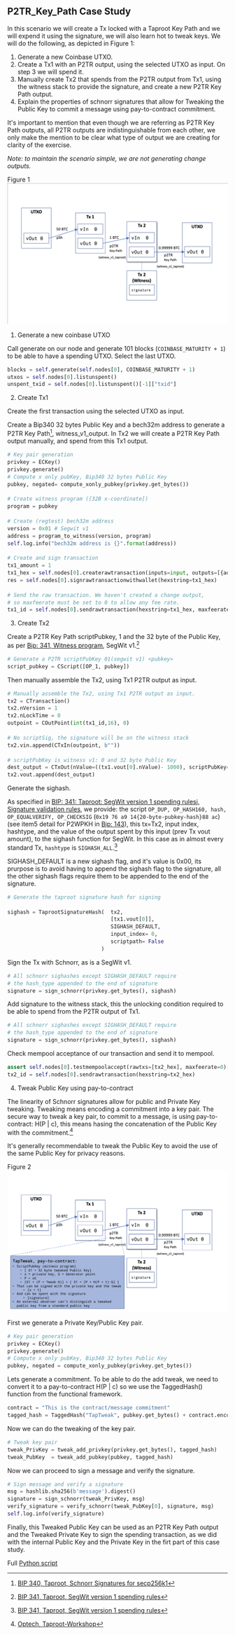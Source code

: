 
## P2TR_Key_Path Case Study

In this scenario we will create a Tx locked with a Taproot Key Path and we will expend it using the signature, we will also learn hot to tweak keys. We will do the following, as depicted in Figure 1:

1. Generate a new Coinbase UTXO.
2. Create a Tx1 with an P2TR output, using the selected UTXO as input.  On step 3 we will spend it.
3. Manually create Tx2 that spends from the P2TR output from Tx1, using the witness stack to provide the signature, and create a new P2TR Key Path output.
4. Explain the properties of schnorr signatures that allow for Tweaking the Public Key to commit a message using pay-to-contract commitment.

It's important to mention that even though we are referring as P2TR Key Path outputs, all P2TR outputs are indistinguishable from each other, we only make the mention to be clear what type of output we are creating for clarity of the exercise.

_Note: to maintain the scenario simple, we are not generating change outputs._

Figure 1
![Figure 1](P2TR-Key-Path.png)

1. Generate a new coinbase UTXO

Call generate on our node and generate 101 blocks (`COINBASE_MATURITY + 1`) to be able to have a spending UTXO. Select the last UTXO.

```python
blocks = self.generate(self.nodes[0], COINBASE_MATURITY + 1)
utxos = self.nodes[0].listunspent()
unspent_txid = self.nodes[0].listunspent()[-1]["txid"]
```

2. Create Tx1

Create the first transaction using the selected UTXO as input.

Create a Bip340 32 bytes Public Key and a bech32m address to generate a P2TR Key Path[^2], witness_v1_output. In Tx2 we will create a P2TR Key Path output manually, and spend from this Tx1 output.

```python
# Key pair generation
privkey = ECKey()
privkey.generate()
# Compute x only pubKey, Bip340 32 bytes Public Key
pubkey, negated= compute_xonly_pubkey(privkey.get_bytes())

# Create witness program ([32B x-coordinate])
program = pubkey

# Create (regtest) bech32m address
version = 0x01 # Segwit v1
address = program_to_witness(version, program)
self.log.info("bech32m address is {}".format(address))

# Create and sign transaction
tx1_amount = 1
tx1_hex = self.nodes[0].createrawtransaction(inputs=input, outputs=[{address: tx1_amount}])
res = self.nodes[0].signrawtransactionwithwallet(hexstring=tx1_hex)

# Send the raw transaction. We haven't created a change output,
# so maxfeerate must be set to 0 to allow any fee rate.
tx1_id = self.nodes[0].sendrawtransaction(hexstring=tx1_hex, maxfeerate=0)
```


3. Create Tx2

Create a P2TR Key Path scriptPubkey, 1 and the 32 byte of the Public Key, as per [Bip: 341, Witness program](https://github.com/bitcoin/bips/blob/master/bip-0341.mediawiki#script-validation-rules), SegWit v1.[^3]

```python
# Generate a P2TR scriptPubKey 01(segwit v1) <pubkey>
script_pubkey = CScript([OP_1, pubkey])
```

Then manually assemble the Tx2, using Tx1 P2TR output as input.

```python
# Manually assemble the Tx2, using Tx1 P2TR output as input.
tx2 = CTransaction()
tx2.nVersion = 1
tx2.nLockTime = 0
outpoint = COutPoint(int(tx1_id,16), 0)

# No scriptSig, the signature will be on the witness stack
tx2.vin.append(CTxIn(outpoint, b""))

# scriptPubKey is witness v1: 0 and 32 byte Public Key
dest_output = CTxOut(nValue=((tx1.vout[0].nValue)- 1000), scriptPubKey=script_pubkey)
tx2.vout.append(dest_output)
```

Generate the sighash.

As specified in [BIP: 341: Taproot: SegWit version 1 spending rulesi, Signature validation rules](https://github.com/bitcoin/bips/blob/master/bip-0341.mediawiki#signature-validation-rules),
we provide: the script `OP_DUP, OP_HASH160, hash, OP_EQUALVERIFY, OP_CHECKSIG` (`0x19 76 a9 14{20-byte-pubkey-hash}88 ac`) (see item5 detail for P2WPKH in [Bip: 143](https://github.com/bitcoin/bips/blob/master/bip-0143.mediawiki#specification)), this tx=Tx2, input index, hashtype, and the value of the output spent by this input (prev Tx vout amount), to the sighash function for SegWit. In this case as in almost every standard Tx, `hashtype` is `SIGHASH_ALL`.[^3]

SIGHASH_DEFAULT is a new sighash flag, and it's value is 0x00, its prurpose is to avoid having to append the sighash flag to the signature, all the other sighash flags require them to be appended to the end of the signature.

```python
# Generate the taproot signature hash for signing

sighash = TaprootSignatureHash(  tx2, 
                                 [tx1.vout[0]], 
                                 SIGHASH_DEFAULT, 
                                 input_index= 0, 
                                 scriptpath= False
                              )
```

Sign the Tx with Schnorr, as is a SegWit v1.

```python
# All schnorr sighashes except SIGHASH_DEFAULT require
# the hash_type appended to the end of signature
signature = sign_schnorr(privkey.get_bytes(), sighash)
```

Add signature to the witness stack, this the unlocking condition required to be able to spend from the P2TR output of Tx1.

```python
# All schnorr sighashes except SIGHASH_DEFAULT require
# the hash_type appended to the end of signature
signature = sign_schnorr(privkey.get_bytes(), sighash)
``` 

Check mempool acceptance of our transaction and send it to mempool.

```python
assert self.nodes[0].testmempoolaccept(rawtxs=[tx2_hex], maxfeerate=0)[0]['allowed']
tx2_id = self.nodes[0].sendrawtransaction(hexstring=tx2_hex)
```

4. Tweak Public Key using pay-to-contract

The linearity of Schnorr signatures allow for public and Private Key tweaking. Tweaking means encoding a commitment into a key pair. The secure way to tweak a key pair, to commit to a message, is using pay-to-contract: H(P | c), this means hasing the concatenation of the Public Key with the commitment.[^1] 

It's generally recommendable to tweak the Public Key to avoid the use of the same Public Key for privacy reasons.

Figure 2
![Figure 2](P2TR-Key-Path-pay-to-contract.png)


First we generate a Private Key/Public Key pair.
```python
# Key pair generation
privkey = ECKey()
privkey.generate()
# Compute x only pubKey, Bip340 32 bytes Public Key
pubkey, negated = compute_xonly_pubkey(privkey.get_bytes())
```

Lets generate a commitment.
To be able to do the add tweak, we need to convert it to a pay-to-contract H(P | c) so we use the TaggedHash() function from the functional framework.

```python
contract = "This is the contract/message commitment"
tagged_hash = TaggedHash("TapTweak", pubkey.get_bytes() + contract.encode('utf-8'))
```

Now we can do the tweaking of the key pair.

```python
# Tweak key pair
tweak_PrivKey = tweak_add_privkey(privkey.get_bytes(), tagged_hash)
tweak_PubKey  = tweak_add_pubkey(pubkey, tagged_hash)
```

Now we can proceed to sign a message and verify the signature.
```python
# Sign message and verify a signature
msg = hashlib.sha256(b'message').digest()
signature = sign_schnorr(tweak_PrivKey, msg)
verify_signature = verify_schnorr(tweak_PubKey[0], signature, msg)
self.log.info(verify_signature)
```

Finally, this Tweaked Public Key can be used as an P2TR Key Path output and the Tweaked Private Key to sign the spending transaction, as we did with the internal Public Key and the Private Key in the firt part of this case study.


Full [Python script](create_P2TR_Key_Path.py)


[^1]: [Optech, Taproot-Workshop](https://github.com/bitcoinops/taproot-workshop)
[^2]: [BIP 340, Taproot, Schnorr Signatures for secp256k1](https://github.com/bitcoin/bips/blob/master/bip-0340.mediawiki)
[^3]: [BIP 341, Taproot, SegWit version 1 spending rules](https://github.com/bitcoin/bips/blob/master/bip-0341.mediawiki)
[^4]: [BIP 342, Taproot, Validation of Taproot Scripts](https://github.com/bitcoin/bips/blob/master/bip-0342.mediawiki)

